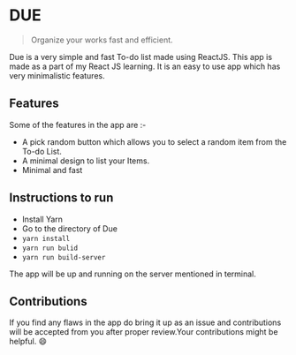 # DUE 

> Organize your works fast and efficient. 

Due is a very simple and fast To-do list made using ReactJS. This app is made as a part of my React JS learning. It is an easy to use app which has very minimalistic features.

## Features
Some of the features in the app are :- 

- A pick random button which allows you to select a random item from the To-do List.
- A minimal design to list your Items.
- Minimal and fast 

## Instructions to run 

- Install Yarn 
- Go to the directory of Due
- `yarn install`
- `yarn run bulid`
- `yarn run build-server`

The app will be up and running on the server mentioned in terminal.

## Contributions 
If you find any flaws in the app do bring it up as an issue and contributions will be accepted from you after proper review.Your contributions might be helpful. :smile:
